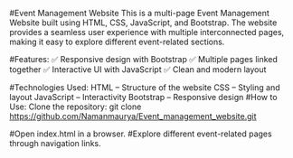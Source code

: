 #Event Management Website
   This is a multi-page Event Management Website built using HTML, CSS, JavaScript, and Bootstrap. The website provides a seamless user experience with multiple interconnected 
   pages, making it easy to explore different event-related sections.

#Features:
✅ Responsive design with Bootstrap
✅ Multiple pages linked together
✅ Interactive UI with JavaScript
✅ Clean and modern layout

#Technologies Used:
  HTML – Structure of the website
  CSS – Styling and layout
  JavaScript – Interactivity
  Bootstrap – Responsive design
#How to Use:
  Clone the repository: git clone https://github.com/Namanmaurya/Event_management_website.git

#Open index.html in a browser.
#Explore different event-related pages through navigation links.
